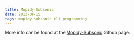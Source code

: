 ```yaml
---
title: Mopidy-Subsonic
date: 2013-08-15
tags: mopidy subsonic cli programming
---
```


More info can be found at the [Mopidy-Subsonic](https://github.com/rattboi/mopidy-subsonic) Github page.
